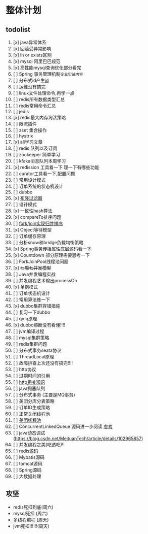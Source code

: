 # 整体计划

## todolist

1. [x] java异常体系
2. [x] 回滚受异常影响
3. [x] in or exists区别
4. [x] mysql 阿里巴巴规范
5. [x] 高性能mysql查询优化部分看完
6. [ ] Spring 事务管理机制`企业实战内容`
7. [ ] 分布式id产生[id](https://zhuanlan.zhihu.com/p/107939861)
8. [ ] 运维没有搞完
9. [ ] linux文件处理命令,再学一点
10. [ ] redis所有数据类型汇总
11. [ ] redis常用命令汇总
12. [ ] jedis
13. [x] redis最大内存淘汰策略
14. [ ] 限流插件
15. [ ] zset 集合操作
16. [ ] hystrix
17. [x] ali学习文章
18. [ ] redis 队列以及订阅
19. [ ] zookeeper 简单学习
20. [ ] kfaka消息队列本周学习
21. [x] redission 工具看一下 理一下有哪些功能
22. [ ] curator工具看一下,配置问题
23. [ ] 常用设计模式
24. [ ] 订单系统的状态机设计
25. [ ] dubbo 
26. [x] [布隆过滤器](https://www.jianshu.com/p/e4773b69319d)
27. [ ] 设计模式
28. [x] 一致性hash算法
29. [x] compareTo排序问题
30. [ ] [fork/join实现归并排序](https://blog.csdn.net/qq_17305249/article/details/77853374)
31. [x] Object等待模型
32. [ ] 订单缓存原理
33. [ ] 分析snow和bridge负载均衡策略
34. [x] Spring事务传播属性底层源码看一下
35. [x] Countdown 部分原理需要思考一下
36. [ ] ForkJoinPool线程池问题
37. [x] ~~七周七并发模型~~
38. [ ] Java并发编程实战
39. [ ] 并发编程艺术输出processOn
40. [x] 单例模式
41. [ ] 订单状态机设计
42. [ ] 常用算法练一下
43. [x] dubbo集群容错措施
44. [ ] 复习一下dubbo
45. [ ] qmq原理
46. [x] dubbo熔断没有看懂!!!!
47. [ ] jvm编译过程
48. [ ] mysql集群策略
49. [ ] redis集群问题
50. [ ] 分布式事务seata协议
51. [ ] ThreadLocal原理
52. [ ] 故障排查上次还没有搞完!!!!
53. [ ] http协议
54. [ ] 过期时间的引用
55. [ ] [http相关知识](https://mp.weixin.qq.com/s/t7ZYT6wBBbFYVBPOSztpRg)
56. [ ] java拥塞队列
57. [ ] 分布式事务 (主要是MQ事务)
58. [ ] 美团分库分表策略
59. [ ] 订单ID生成策略
60. [ ] 正常关闭线程池
61. [ ] [美团线程池](https://blog.csdn.net/MeituanTech/article/details/105283415)
62. [ ] ConcurrentLinkedQueue 源码进一步阅读 [参考](https://juejin.im/post/6844903602427805704)
63. [ ] java动态调试(https://blog.csdn.net/MeituanTech/article/details/102965857)
64. [ ] 并发编程之美(吃透吧)!!
65. [ ] redis源码
66. [ ] Mybatis源码
67. [ ] tomcat源码
68. [ ] Spring源码
69. [ ] 大数据处理

## 攻坚

- redis死扣到底(周六)
- mysql死扣 (周六)
- 多线程编程 (周天)
- jvm死扣!!!!!!(周天)
